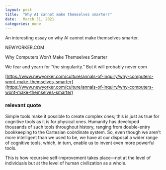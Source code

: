 ```yaml
---
layout: post
title:  "Why AI cannot make themselves smarter?"
date:   March 31, 2021
categories: none
---
```




An interesting essay on why AI cannot make themselves smarter. 






NEWYORKER.COM




Why Computers Won’t Make Themselves Smarter

We fear and yearn for “the singularity.” But it will probably never com



[https://www.newyorker.com/culture/annals-of-inquiry/why-computers-wont-make-themselves-smarter](https://www.newyorker.com/culture/annals-of-inquiry/why-computers-wont-make-themselves-smarter)





### relevant quote 



Simple tools make it possible to create complex ones; this is just as true for cognitive tools as it is for physical ones. Humanity has developed thousands of such tools throughout history, ranging from double-entry bookkeeping to the Cartesian coördinate system. So, even though we aren’t more intelligent than we used to be, we have at our disposal a wider range of cognitive tools, which, in turn, enable us to invent even more powerful tools.



This is how recursive self-improvement takes place—not at the level of individuals but at the level of human civilization as a whole.



 

